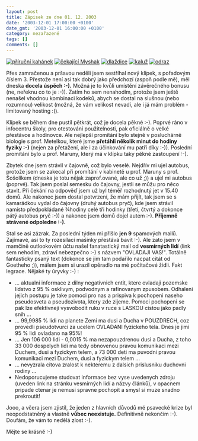 ```yaml
---
layout: post
title: Zápisek ze dne 01. 12. 2003
date: '2003-12-01 17:00:00 +0100'
date_gmt: '2003-12-01 16:00:00 +0100'
category: nezařazené
tags: []
comments: []
---
```

<div >  <a href="%base_url%/assets/old-images/kahanek.jpg"><img alt="příruční kahánek" src="%base_url%/assets/old-images/kahanek.jpg"></a>  <a href="%base_url%/assets/old-images/myshak.jpg"><img alt="čekající Myshak" src="%base_url%/assets/old-images/myshak.jpg"></a>  <a href="%base_url%/assets/old-images/dlazdice.jpg"><img alt="dlaždice" src="%base_url%/assets/old-images/dlazdice.jpg"></a>  <a href="%base_url%/assets/old-images/kaluz2.jpg"><img alt="kaluž" src="%base_url%/assets/old-images/kaluz2.jpg"></a>  <a href="%base_url%/assets/old-images/odraz.jpg"><img alt="odraz" src="%base_url%/assets/old-images/odraz.jpg"></a>  </div>
<p>Přes zamračenou a pršavou neděli jsem sestříhal nový klípek, s pořadovým číslem 3.  Přestože není asi tak dobrý jako předchozí (aspoň podle mě), měl dneska <strong>docela úspěch :-).</strong>  Možná je to kvůli  umístění závěrečného bonusu (ne, neřeknu co to je :-)). Zatím ho sem nenahodím, protože jsem  ještě nenašel vhodnou kombinaci kodeků, abych se dostal na slušnou (nebo rozumnou) velikost (možná, že vám  velikost nevadí, ale i já mám problém - limitovaný hosting :().</p>
<p>Klípek se během dne pustil pětkrát, což je docela pěkné :-). Poprvé ráno v infocentru školy,  pro otestování použitelnosti, pak oficiálně o velké přestávce a hodinovce. Ale nejlepší promítání  bylo stejně v posluchárně biologie s prof. Metelkou, které jsme <strong>přetáhli několik minut  do hodiny fyziky :-)</strong> (nejen za přetažení, ale i za účinkování mu patří díky :-)).  Poslední promítání bylo u prof. Maruny, který má v klípku taky pěkné zastoupení :-).</p>
<p>Zbytek dne jsem strávil v čajovně, což bylo veselé. Nejdřív mi ujel autobus, protože jsem se zakecal  při promítání v kabinetě u prof. Maruny s prof. Šošolíkem (dneska je totu nějak zaprof.ované, ale co už ;))  a ujel mi autobus (poprvé). Tak jsem poslal semesku do čajovny, jestli se můžu pro něco stavit. Při čekání  na odpověď jsem už byl téměř rozhodnutý jet v 15.40 domů. Ale nakonec jsem dostal potvrzení, že mám  přijít, tak jsem se s kamarádkou vydal do čajovny (druhý autobus pryč), kde jsem strávil namísto  předpokládané &frac34;hodiny celé tři hodinky (třetí, čtvrtý a dokonce pátý autobus pryč :-))  a nakonec jsem domů dojel autem :-). <strong>Příjemně strávené odpoledne :-).</strong></p>
<p>Stal se asi zázrak. Za poslední týden mi přišlo <strong>jen 9</strong> spamových mailů. Zajímavé, asi to ty  rozesílací mašinky přestává bavit :-). Ale zato jsem v mamčině outlookovém účtu našel fanatastický  mail od <strong>vesmírných lidí</strong> (link sem nehodím, zdraví nebezpečno :-) s názvem "OVLADAJI VAS!". Totálně fantasticky psaný text  (dokonce se jim tam podařilo nacpat citát od Goetheho ;)),  málem jsem si urazil opěradlo na mé počítačové židli. Fakt legrace. Nějaké ty úryvky :-) :</p>
<ul>
<li>... aktualni informace z dilny negativnich entit, ktere ovladaji pozemske lidstvo z 95 %  osklivym, podvodnym a rafinovanym zpusobem. Odhaleni jejich postupu je take pomoci pro nas  a prispiva k pochopeni naseho pseudosveta a pseudozivota, ktery zde zijeme. Pomoci pochopeni  se pak lze efektivneji vysvobodit ruku v ruce s LASKOU cistou jako padly snih ...</li>
<li>... 99,9985 % lidi na planete Zemi ma dusi a Ducha v POUZDRECH, coz provedli pseudotvurci  za ucelem OVLADANI fyzickeho tela. Dnes je jimi 95 % lidi ovladano na 95%!</li>
<li>... Jen 106 000 lidi - 0,0015 % ma nezapouzdrenou dusi a Ducha, z toho 33 000  dospelych lidi ma tedy obnovenou pravou komunikaci mezi Duchem, dusi a  fyzickym telem, a 73 000 deti ma puvodni pravou komunikaci mezi Duchem, dusi a fyzickym telem ...</li>
<li>... nevyzrala citova zralost k nekteremu z dalsich prislusniku duchovni rodiny ...</li>
<li>Nedoporucujeme studovat informace bez vyse uvedenych zdroju (uveden link na stránku vesmírných lidí  a názvy článků),  v opacnem pripade ctenar je nemusi spravne pochopit a smysl si muze snadno prekroutit!  </li>
</ul>
<p>Jooo, a včera jsem zjistil, že jeden z hlavních důvodů mé psavecké krize byl neopodstatněný a  vlastně <strong>vůbec neexistuje.</strong> Definitivně nekončím :-). Doufám, že vám to nedělá zlost :-).</p>
<p>Mějte se krásně :-)</p>
